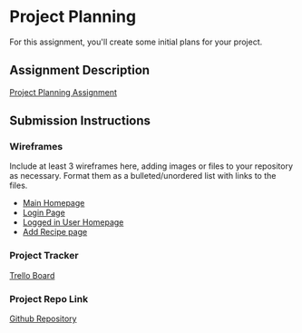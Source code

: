 # Project Planning
For this assignment, you'll create some initial plans for your project.

## Assignment Description
[Project Planning Assignment](https://education.launchcode.org/liftoff/modules/assignments/project-planning)

## Submission Instructions

### Wireframes

Include at least 3 wireframes here, adding images or files to your repository as necessary. Format them as a bulleted/unordered list with links to the files.
* [Main Homepage](https://github.com/agfogle/liftoff-assignments/blob/master/P3-Project_Planning/HomePage.jpg)
* [Login Page](https://github.com/agfogle/liftoff-assignments/blob/master/P3-Project_Planning/Login%20Page.jpg)
* [Logged in User Homepage](https://github.com/agfogle/liftoff-assignments/blob/master/P3-Project_Planning/User%20HomePage.jpg)
* [Add Recipe page](https://github.com/agfogle/liftoff-assignments/blob/master/P3-Project_Planning/Add%20Recipe.jpg)

### Project Tracker

[Trello Board](https://trello.com/b/kJUKkCfC/recipe-finder)

### Project Repo Link

[Github Repository](https://github.com/agfogle/RecipeFinder)
